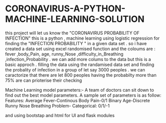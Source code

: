# CORONAVIRUS-A-PYTHON-MACHINE-LEARNING-SOLUTION
this project will let us know the "CORONAVIRUS PROBABILITY OF INFECTION"
this is a python , machine learning using logistic regression for finding the "INFECTION PROBABILITY " in a given data set .
so i have created a data set using excel randomised function and the coloums are : fever	,body_Pain,	age,	runny_Nose	,difficulty_in_Breathing	,infection_Probability . we can add more colums to the data but this is a basic approch . 
filling  the data using the randamised data set and finding the probality of infection in a group of let say 3000 peoples . 
we can caractorize that there are let 800 peoples having the probabilty more than 75% are can prioterise their checking 

Machine Learning model parameters:-
A team of doctors can sit down to find out the best model parameters.
A sample set of parameters is as follow:
Features:
Average Fever-Continous
Body Pain-0/1 Binary
Age-Discrete
Runny Nose
Breathing Problem- Categorical: 0/1/-1

and using bootstap and html for UI and flask modules
